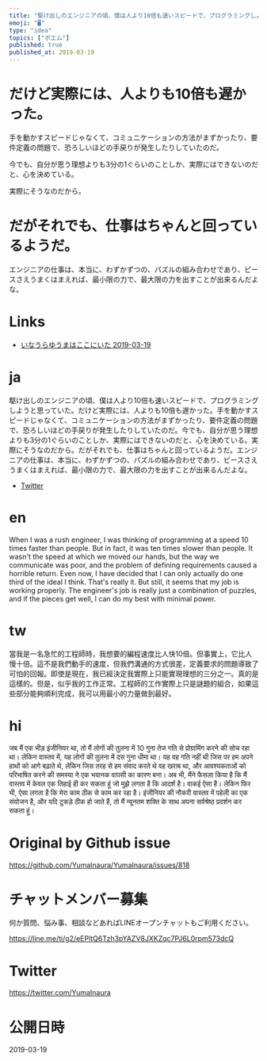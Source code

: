 ```yaml
---
title: "駆け出しのエンジニアの頃、僕は人より10倍も速いスピードで、プログラミングしようと思っていた"
emoji: "🖥"
type: "idea"
topics: ["ポエム"]
published: true
published_at: 2019-03-19
---
```


# だけど実際には、人よりも10倍も遅かった。

手を動かすスピードじゃなくて、コミュニケーションの方法がまずかったり、要件定義の問題で、恐ろしいほどの手戻りが発生したりしていたのだ。

今でも、自分が思う理想よりも3分の1ぐらいのことしか、実際にはできないのだと、心を決めている。

実際にそうなのだから。

# だがそれでも、仕事はちゃんと回っているようだ。

エンジニアの仕事は、本当に、わずかずつの、パズルの組み合わせであり、ピースさえうまくはまえれば、最小限の力で、最大限の力を出すことが出来るんだよな。

# Links

- [いなうらゆうまはここにいた 2019-03-19](https://github.com/YumaInaura/YumaInaura/issues/817#s1552993205)

# ja

駆け出しのエンジニアの頃、僕は人より10倍も速いスピードで、プログラミングしようと思っていた。だけど実際には、人よりも10倍も遅かった。手を動かすスピードじゃなくて、コミュニケーションの方法がまずかったり、要件定義の問題で、恐ろしいほどの手戻りが発生したりしていたのだ。今でも、自分が思う理想よりも3分の1ぐらいのことしか、実際にはできないのだと、心を決めている。実際にそうなのだから。だがそれでも、仕事はちゃんと回っているようだ。エンジニアの仕事は、本当に、わずかずつの、パズルの組み合わせであり、ピースさえうまくはまえれば、最小限の力で、最大限の力を出すことが出来るんだよな。

- [Twitter](https://twitter.com/YumaInaura/status/1107959945536913410)

# en

When I was a rush engineer, I was thinking of programming at a speed 10 times faster than people. But in fact, it was ten times slower than people. It wasn't the speed at which we moved our hands, but the way we communicate was poor, and the problem of defining requirements caused a horrible return. Even now, I have decided that I can only actually do one third of the ideal I think. That's really it. But still, it seems that my job is working properly. The engineer's job is really just a combination of puzzles, and if the pieces get well, I can do my best with minimal power.

# tw

當我是一名急忙的工程師時，我想要的編程速度比人快10倍。但事實上，它比人慢十倍。這不是我們動手的速度，但我們溝通的方式很差，定義要求的問題導致了可怕的回報。即使是現在，我已經決定我實際上只能實現理想的三分之一。真的是這樣的。但是，似乎我的工作正常。工程師的工作實際上只是謎題的組合，如果這些部分能夠順利完成，我可以用最小的力量做到最好。

# hi

जब मैं एक भीड़ इंजीनियर था, तो मैं लोगों की तुलना में 10 गुना तेज गति से प्रोग्रामिंग करने की सोच रहा था। लेकिन वास्तव में, यह लोगों की तुलना में दस गुना धीमा था। यह वह गति नहीं थी जिस पर हम अपने हाथों को आगे बढ़ाते थे, लेकिन जिस तरह से हम संवाद करते थे वह खराब था, और आवश्यकताओं को परिभाषित करने की समस्या ने एक भयानक वापसी का कारण बना। अब भी, मैंने फैसला किया है कि मैं वास्तव में केवल एक तिहाई ही कर सकता हूं जो मुझे लगता है कि आदर्श है। वाकई ऐसा है। लेकिन फिर भी, ऐसा लगता है कि मेरा काम ठीक से काम कर रहा है। इंजीनियर की नौकरी वास्तव में पहेली का एक संयोजन है, और यदि टुकड़े ठीक हो जाते हैं, तो मैं न्यूनतम शक्ति के साथ अपना सर्वश्रेष्ठ प्रदर्शन कर सकता हूं।

# Original by Github issue

https://github.com/YumaInaura/YumaInaura/issues/818








<!-- Update From Qiita API -->

# チャットメンバー募集


何か質問、悩み事、相談などあればLINEオープンチャットもご利用ください。

https://line.me/ti/g2/eEPltQ6Tzh3pYAZV8JXKZqc7PJ6L0rpm573dcQ





# Twitter


https://twitter.com/YumaInaura


<!-- Update From Qiita API -->



# 公開日時

2019-03-19
